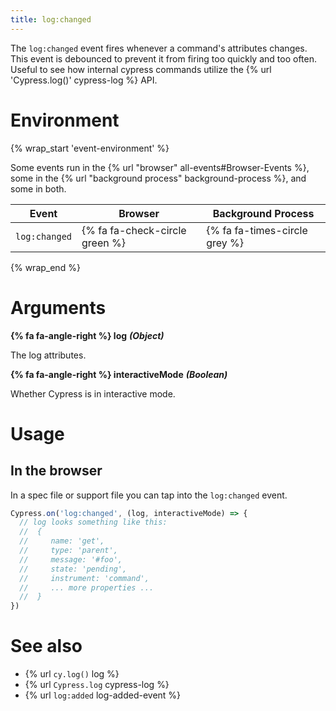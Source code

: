 ```yaml
---
title: log:changed
---
```


The `log:changed` event fires whenever a command's attributes changes. This event is debounced to prevent it from firing too quickly and too often. Useful to see how internal cypress commands utilize the {% url 'Cypress.log()' cypress-log %} API.

# Environment

{% wrap_start 'event-environment' %}

Some events run in the {% url "browser" all-events#Browser-Events %}, some in the {% url "background process" background-process %}, and some in both.

Event | Browser | Background Process
--- | --- | ---
`log:changed` | {% fa fa-check-circle green %} | {% fa fa-times-circle grey %}

{% wrap_end %}

# Arguments

**{% fa fa-angle-right %} log** ***(Object)***

The log attributes.

**{% fa fa-angle-right %} interactiveMode** ***(Boolean)***

Whether Cypress is in interactive mode.

# Usage

## In the browser

In a spec file or support file you can tap into the `log:changed` event.

```javascript
Cypress.on('log:changed', (log, interactiveMode) => {
  // log looks something like this:
  //  {
  //     name: 'get',
  //     type: 'parent',
  //     message: '#foo',
  //     state: 'pending',
  //     instrument: 'command',
  //     ... more properties ...
  //  }
})
```

# See also

- {% url `cy.log()` log %}
- {% url `Cypress.log` cypress-log %}
- {% url `log:added` log-added-event %}
